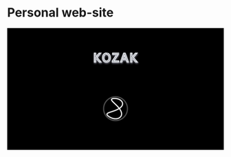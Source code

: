 # Personal web-site
![web](https://github.com/Berliner187/berliner187.github.io/blob/master/img/SiteFace-5.png)

